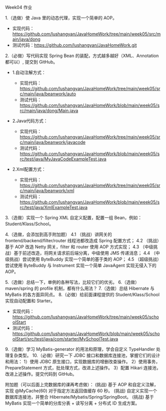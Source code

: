 
Week04 作业

1.（选做）使 Java 里的动态代理，实现一个简单的 AOP。
- 实现代码：https://github.com/lushangyan/JavaHomeWork/tree/main/week05/src/main/java/dong
- 测试代码：https://github.com/lushangyan/JavaHomeWork.git

2.（必做）写代码实现 Spring Bean 的装配，方式越多越好（XML、Annotation 都可以）, 提交到 GitHub。
- 1.自动注解方式：
    - 实现代码：https://github.com/lushangyan/JavaHomeWork/tree/main/week05/src/main/java/beanwork/auto
    - 测试代码：https://github.com/lushangyan/JavaHomeWork/blob/main/week05/src/main/java/dong/Main.java

- 2.Java代码方式：
    - 实现代码：https://github.com/lushangyan/JavaHomeWork/tree/main/week05/src/main/java/beanwork/javacode
    - 测试代码：https://github.com/lushangyan/JavaHomeWork/blob/main/week05/src/test/java/MyJavaCodeExampleTest.java

- 2.Xml配置方式：
    - 实现代码：https://github.com/lushangyan/JavaHomeWork/tree/main/week05/src/main/java/beanwork/xml
    - 测试代码：https://github.com/lushangyan/JavaHomeWork/blob/main/week05/src/test/java/XmlExampleTest.java


3.（选做）实现一个 Spring XML 自定义配置，配置一组 Bean，例如：Student/Klass/School。

4.（选做，会添加到高手附加题）
4.1 （挑战）讲网关的 frontend/backend/filter/router 线程池都改造成 Spring 配置方式；
4.2 （挑战）基于 AOP 改造 Netty 网关，filter 和 router 使用 AOP 方式实现；
4.3 （中级挑战）基于前述改造，将网关请求前后端分离，中级使用 JMS 传递消息；
4.4 （中级挑战）尝试使用 ByteBuddy 实现一个简单的基于类的 AOP；
4.5 （超级挑战）尝试使用 ByteBuddy 与 Instrument 实现一个简单 JavaAgent 实现无侵入下的 AOP。

5.（选做）总结一下，单例的各种写法，比较它们的优劣。
6.（选做）maven/spring 的 profile 机制，都有什么用法？
7.（选做）总结 Hibernate 与 MyBatis 的各方面异同点。
8.（必做）给前面课程提供的 Student/Klass/School 实现自动配置和 Starter。
- 实现代码：https://github.com/lushangyan/JavaHomeWork/tree/main/week05/schoolStart
- 测试代码：https://github.com/lushangyan/JavaHomeWork/blob/main/week05/schoolStart/src/test/java/com/starter/MySchoolTest.java



9.（选做）学习 MyBatis-generator 的用法和原理，学会自定义 TypeHandler 处理复杂类型。
10.（必做）研究一下 JDBC 接口和数据库连接池，掌握它们的设计和用法：
1）使用 JDBC 原生接口，实现数据库的增删改查操作。
2）使用事务，PrepareStatement 方式，批处理方式，改进上述操作。
3）配置 Hikari 连接池，改进上述操作。提交代码到 GitHub。

附加题（可以后面上完数据库的课再考虑做）：
(挑战) 基于 AOP 和自定义注解，实现 @MyCache(60) 对于指定方法返回值缓存 60 秒。
(挑战) 自定义实现一个数据库连接池，并整合 Hibernate/Mybatis/Spring/SpringBoot。
(挑战) 基于 MyBatis 实现一个简单的分库分表 + 读写分离 + 分布式 ID 生成方案。